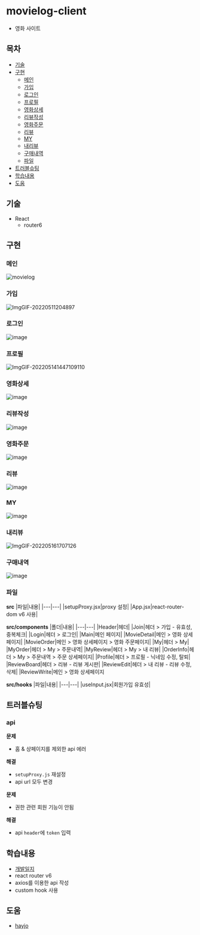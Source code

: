 # movielog-client
- 영화 사이트


## 목차
- [기술](#기술)
- [구현](#구현)
	- [메인](#메인) 
	- [가입](#가입)
	- [로그인](#로그인)
	- [프로필](#프로필)
	- [영화상세](#영화상세)
	- [리뷰작성](#리뷰작성)
	- [영화주문](#영화주문)
	- [리뷰](#리뷰)
	- [MY](#MY)
	- [내리뷰](#내리뷰)
	- [구매내역](#구매내역)
	- [파일](#파일)
- [트러블슈팅](#트러블슈팅)
- [학습내용](#학습내용)
- [도움](#도움)


## 기술
- React
	- router6


## 구현

### 메인
![movielog](https://user-images.githubusercontent.com/90893596/171790921-98db7841-9af3-41a3-a0f7-cbeb9e40ff66.png)

### 가입
![ImgGIF-20220511204897](https://user-images.githubusercontent.com/90893596/167843851-e06faa68-bb77-499c-852f-235c81ca742c.gif)

### 로그인
![image](https://user-images.githubusercontent.com/90893596/167973289-4bda9355-c609-4042-aa06-8fa38f1556a3.png)

### 프로필
![ImgGIF-202205141447109110](https://user-images.githubusercontent.com/90893596/168412675-a9a68fc2-eb09-4e39-8274-948784379c09.gif)

### 영화상세
![image](https://user-images.githubusercontent.com/90893596/167378031-9e53e58f-b345-4567-8d55-81b28b89c78c.png)

### 리뷰작성
![image](https://user-images.githubusercontent.com/90893596/167524838-32be1fad-c975-44e8-9a81-51592d18bc47.png)

### 영화주문
![image](https://user-images.githubusercontent.com/90893596/168042457-225f6fb3-8912-47b6-94bf-2876e73e1838.png)

### 리뷰
![image](https://user-images.githubusercontent.com/90893596/168464225-98963fc0-a11d-479d-9d0b-ce8c78dc2c0c.png)

### MY
![image](https://user-images.githubusercontent.com/90893596/168456577-e3bd7981-2da1-4ab4-a163-8ce3bfaebb4c.png)

### 내리뷰
![ImgGIF-202205161707126](https://user-images.githubusercontent.com/90893596/168551965-ed1bb322-e068-4483-b8bb-d0d81f84652a.gif)

### 구매내역
![image](https://user-images.githubusercontent.com/90893596/168753932-0a817226-be26-4a7b-a630-a860f6736c7a.png)

### 파일

**src**
|파일|내용|
|---|---|
|setupProxy.jsx|proxy 설정|
|App.jsx|react-router-dom v6 사용|

**src/components**
|폴더|내용|
|---|---|
|Header|헤더|
|Join|헤더 > 가입 - 유효성, 중복체크|
|Login|헤더 > 로그인|
|Main|메인 페이지|
|MovieDetail|메인 > 영화 상세페이지|
|MovieOrder|메인 > 영화 상세페이지 > 영화 주문페이지|
|My|헤더 > My|
|MyOrder|헤더 > My > 주문내역|
|MyReview|헤더 > My > 내 리뷰|
|OrderInfo|헤더 > My > 주문내역 > 주문 상세페이지|
|Profile|헤더 > 프로필 - 닉네임 수정, 탈퇴|
|ReviewBoard|헤더 > 리뷰 - 리뷰 게시판|
|ReviewEdit|헤더 > 내 리뷰 - 리뷰 수정, 삭제|
|ReviewWrite|메인 > 영화 상세페이지 

**src/hooks**
|파일|내용|
|---|---|
|useInput.jsx|회원가입 유효성|


## 트러블슈팅

### api

**문제**

-  홈 & 상페이지를 제외한 api 에러

**해결**

- `setupProxy.js` 재설정
- api url 모두 변경

**문제**

- 권한 관련 회원 기능이 안됨

**해결**

- api `header`에 `token` 입력


## 학습내용
- [개발일지](https://dannsgo.com/tags/#movielog)
- react router v6
- axios를 이용한 api 작성
- custom hook 사용


## 도움
- [hayjo](https://github.com/hayjo)
